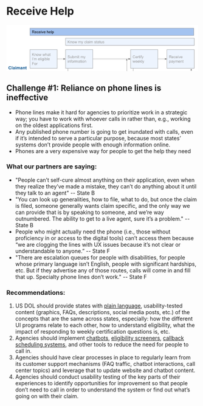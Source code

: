 # Receive Help

![](<../../.gitbook/assets/Screen Shot 2021-02-28 at 1.58.44 PM.png>)

## Challenge #1: Reliance on phone lines is ineffective

* Phone lines make it hard for agencies to prioritize work in a strategic way; you have to work with whoever calls in rather than, e.g., working on the oldest applications first. 
* Any published phone number is going to get inundated with calls, even if it’s intended to serve a particular purpose, because most states’ systems don’t provide people with enough information online.
* Phones are a very expensive way for people to get the help they need

### What our partners are saying:

* "People can’t self-cure almost anything on their application, even when they realize they’ve made a mistake, they can’t do anything about it until they talk to an agent" -- State B 
* "You can look up generalities, how to file, what to do, but once the claim is filed, someone generally wants claim specific, and the only way we can provide that is by speaking to someone, and we’re way outnumbered. The ability to get to a live agent, sure it’s a problem." -- State B
* People who might actually need the phone (i.e., those without proficiency in or access to the digital tools) can’t access them because “we are clogging the lines with UX issues because it’s not clear or understandable to anyone.” -- State F
* "There are escalation queues for people with disabilities, for people whose primary language isn’t English, people with significant hardships, etc. But if they advertise any of those routes, calls will come in and fill that up. Specialty phone lines don’t work." -- State F 

### Recommendations: 

1. US DOL should provide states with [plain language](http://plainlanguage.gov), usability-tested content (graphics, FAQs, descriptions, social media posts, etc.) of the concepts that are the same across states, especially: how the different UI programs relate to each other, how to understand eligibility, what the impact of responding to weekly certification questions is, etc. 
2. Agencies should implement [chatbots](https://usdr.gitbook.io/unemployment-insurance-moderinzation/additional-deep-dives/customer-support-mechanisms-for-ui-agencies/customer-support-online-chatting), [eligibility screeners](https://getstarted.nj.gov/labor/), [callback scheduling systems](https://usdr.gitbook.io/unemployment-insurance-moderinzation/additional-deep-dives/customer-support-mechanisms-for-ui-agencies/online-appointment-scheduling), and other tools to reduce the need for people to call in.
3. Agencies should have clear processes in place to regularly learn from its customer support mechanisms (FAQ traffic, chatbot interactions, call center topics) and leverage that to update website and chatbot content.
4. Agencies should conduct usability testing of the key parts of their experiences to identify opportunities for improvement so that people don’t need to call in order to understand the system or find out what’s going on with their claim.
